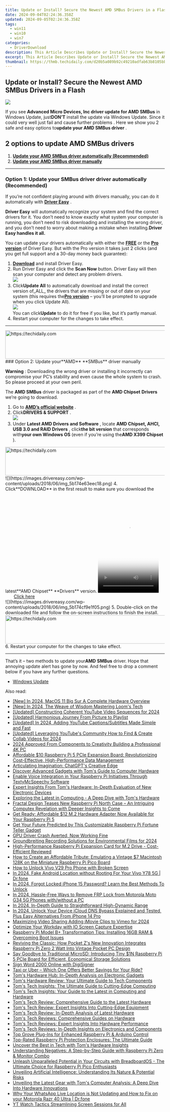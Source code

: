 ```yaml
---
title: Update or Install? Secure the Newest AMD SMBus Drivers in a Flash
date: 2024-09-04T02:24:36.358Z
updated: 2024-09-05T02:24:36.358Z
tags:
  - win11
  - win10
  - win7
categories:
  - DriverDownload
description: This Article Describes Update or Install? Secure the Newest AMD SMBus Drivers in a Flash
excerpt: This Article Describes Update or Install? Secure the Newest AMD SMBus Drivers in a Flash
thumbnail: https://thmb.techidaily.com/d20b5a089b92c49210adfab63b8105bb804b83619237963976a41fdef49342b3.jpg
---
```


## Update or Install? Secure the Newest AMD SMBus Drivers in a Flash

![](https://images.drivereasy.com/wp-content/uploads/2018/07/img_5b56fa1540bd0.jpg)

 If you see **Advanced Micro Devices, Inc driver update for AMD SMBus** in Windows Update, just**DON’T** install the update via Windows Update. Since it could very well just fail and cause further problems . Here we show you 2 safe and easy options to**update your AMD SMBus driver** .

## 2 options to update AMD SMBus drivers

1. **[Update your AMD SMBus driver automatically (Recommended)](https://www.drivereasy.com/knowledge/advanced-micro-devices-inc-driver-update-for-amd-smbus-solved/#O1)**
2. **[Update your AMD SMBus driver manually](https://tools.techidaily.com/drivereasy/download/)**

---

### Option 1: Update your **SMBus driver driver** automatically (Recommended)

 If you’re not confident playing around with drivers manually, you can do it automatically with **[Driver Easy](https://tools.techidaily.com/drivereasy/download/)**  .

**Driver Easy**   will automatically recognize your system and find the correct drivers for it. You don’t need to know exactly what system your computer is running, you don’t need to risk downloading and installing the wrong driver, and you don’t need to worry about making a mistake when installing.**Driver Easy handles it all.**

 You can update your drivers automatically with either the **[FREE](https://tools.techidaily.com/drivereasy/download/)** [](https://tools.techidaily.com/drivereasy/download/) or the **[Pro version](https://tools.techidaily.com/drivereasy/download/)**  of Driver Easy. But with the Pro version it takes just 2 clicks (and you get full support and a 30-day money back guarantee):

1. [**Download**](https://tools.techidaily.com/drivereasy/download/) and install Driver Easy.
2. Run Driver Easy and click the **Scan Now** button. Driver Easy will then scan your computer and detect any problem drivers.  
![](https://images.drivereasy.com/wp-content/uploads/2018/05/img_5afb955c3ee3c.jpg)
3. Click**Update All** to automatically download and install the correct version of_ALL_ the drivers that are missing or out of date on your system (this requires the[**Pro version**](https://tools.techidaily.com/drivereasy/download/) – you’ll be prompted to upgrade when you click Update All).  
![](https://images.drivereasy.com/wp-content/uploads/2018/07/img_5b3da218d4356.jpg)  
 You can click**Update** to do it for free if you like, but it’s partly manual.
4. Restart your computer for the changes to take effect.

---

<!-- affiliate ads begin -->
<a href="https://aligracehair.sjv.io/c/5597632/1972684/19272" target="_top" id="1972684">
  <img src="//a.impactradius-go.com/display-ad/19272-1972684" border="0" alt="https://techidaily.com" width="728" height="90"/>
</a>
<img height="0" width="0" src="https://aligracehair.sjv.io/i/5597632/1972684/19272" style="position:absolute;visibility:hidden;" border="0" />
<!-- affiliate ads end -->
### Option 2: Update your**AMD** **SMBus**  driver manually

**Warning** : Downloading the wrong driver or installing it incorrectly can compromise your PC’s stability and even cause the whole system to crash. So please proceed at your own peril.

 The **AMD SMBus** driver is packaged as part of the **AMD Chipset** **Drivers** we’re going to download.

1. Go to **[AMD’s official website](https://www.amd.com/en)**  .
2. Click**DRIVERS & SUPPORT** .  
![](https://images.drivereasy.com/wp-content/uploads/2018/06/img_5b174777cee5f.jpg)
3. Under **Latest AMD Drivers and Software** , locate **AMD Chipset, AHCI, USB 3.0 and RAID Drivers** , click**the bit version** that corresponds with**your own Windows OS** (even if you’re using the**AMD X399 Chipset** ).  
<!-- affiliate ads begin -->
<a href="https://aligracehair.sjv.io/c/5597632/2036486/19272" target="_top" id="2036486">
  <img src="//a.impactradius-go.com/display-ad/19272-2036486" border="0" alt="https://techidaily.com" width="728" height="90"/>
</a>
<img height="0" width="0" src="https://aligracehair.sjv.io/i/5597632/2036486/19272" style="position:absolute;visibility:hidden;" border="0" />
<!-- affiliate ads end -->
![](https://images.drivereasy.com/wp-content/uploads/2018/06/img_5b174e63eec18.png)
4. Click**DOWNLOAD** in the first result to make sure you download the latest**AMD Chipset** **Drivers** version.  
<!-- affiliate ads begin -->
<span id="1630055">
					<video width="192" height="320" style="cursor:pointer"
           poster="//a.impactradius-go.com/display-clicktoplayimage/1630055.png"
           onclick="if(!this.playClicked){this.play();this.setAttribute('controls',true);this.playClicked=true;}">
	   <source src="//a.impactradius-go.com/display-ad/18460-1630055">
	   <img src="//a.impactradius-go.com/display-clicktoplayimage/1630055.png" style="border: none; height: 100%; width: 100%; object-fit: contain">
	</video>
	<div style="width:120px;text-align:center"><a href="javascript:window.open(decodeURIComponent('https%3A%2F%2Fcaperobbin.sjv.io%2Fc%2F5597632%2F1630055%2F18460'), '_blank');void(0);">Click here</a></div>
</span>
<img height="0" width="0" src="https://imp.pxf.io/i/5597632/1630055/18460" style="position:absolute;visibility:hidden;" border="0" />
<!-- affiliate ads end -->
![](https://images.drivereasy.com/wp-content/uploads/2018/06/img_5b174cf9e1f05.png)
5. Double-click on the downloaded file and follow the on-screen instructions to finish the install.
<!-- affiliate ads begin -->
<a href="https://appsumo.8odi.net/c/5597632/2044583/7443" target="_top" id="2044583">
  <img src="//a.impactradius-go.com/display-ad/7443-2044583" border="0" alt="https://techidaily.com" width="728" height="90"/>
</a>
<img height="0" width="0" src="https://appsumo.8odi.net/i/5597632/2044583/7443" style="position:absolute;visibility:hidden;" border="0" />
<!-- affiliate ads end -->
6. Restart your computer for the changes to take effect.

---

 That’s it  – two methods to update your**AMD** **SMBus** driver. Hope that annoying update alert has gone by now. And feel free to drop a comment below if you have any further questions.

* [Windows Update](https://tools.techidaily.com/drivereasy/download/)

<ins class="adsbygoogle"
     style="display:block"
     data-ad-format="autorelaxed"
     data-ad-client="ca-pub-7571918770474297"
     data-ad-slot="1223367746"></ins>



<ins class="adsbygoogle"
     style="display:block"
     data-ad-client="ca-pub-7571918770474297"
     data-ad-slot="8358498916"
     data-ad-format="auto"
     data-full-width-responsive="true"></ins>

<span class="atpl-alsoreadstyle">Also read:</span>
<div><ul>
<li><a href="https://fox-friendly.techidaily.com/new-in-2024-macos-11-big-sur-a-complete-hardware-overview/"><u>[New] In 2024, MacOS 11 Big Sur  A Complete Hardware Overview</u></a></li>
<li><a href="https://screen-sharing-recording.techidaily.com/new-in-2024-the-weave-of-wisdom-mastering-looms-tech/"><u>[New] In 2024, The Weave of Wisdom  Mastering Loom's Tech</u></a></li>
<li><a href="https://facebook-video-share.techidaily.com/updated-constructing-coherent-youtube-video-sequences-for-2024/"><u>[Updated] Constructing Coherent YouTube Video Sequences for 2024</u></a></li>
<li><a href="https://fox-http.techidaily.com/updated-harmonious-journey-from-picture-to-playlist/"><u>[Updated] Harmonious Journey From Picture to Playlist</u></a></li>
<li><a href="https://facebook-video-footage.techidaily.com/updated-in-2024-adding-youtube-captionssubtitles-made-simple-and-fast/"><u>[Updated] In 2024, Adding YouTube Captions/Subtitles Made Simple and Fast</u></a></li>
<li><a href="https://youtube-web.techidaily.com/ed-leveraging-youtubes-community-how-to-find-and-create-collab-videos-for-2024/"><u>[Updated] Leveraging YouTube's Community  How to Find & Create Collab Videos for 2024</u></a></li>
<li><a href="https://some-techniques.techidaily.com/2024-approved-from-components-to-creativity-building-a-professional-4k-pc/"><u>2024 Approved  From Components to Creativity  Building a Professional 4K PC</u></a></li>
<li><a href="https://hardware-help.techidaily.com/affordable-10-raspberry-pi-5-pcie-expansion-board-revolutionizing-cost-effective-high-performance-data-management/"><u>Affordable $10 Raspberry Pi 5 PCIe Expansion Board: Revolutionizing Cost-Effective, High-Performance Data Management</u></a></li>
<li><a href="https://tech-savvy.techidaily.com/articulating-imagination-chatgpts-creative-edge/"><u>Articulating Imagination: ChatGPT's Creative Edge</u></a></li>
<li><a href="https://hardware-help.techidaily.com/discover-advanced-gadgets-with-toms-guide-to-computer-hardware/"><u>Discover Advanced Gadgets with Tom's Guide to Computer Hardware</u></a></li>
<li><a href="https://hardware-help.techidaily.com/enable-voice-integration-in-your-raspberry-pi-initiatives-through-textymcspeechy-software/"><u>Enable Voice Integration in Your Raspberry Pi Initiatives Through TextyMcSpeechy Software</u></a></li>
<li><a href="https://hardware-help.techidaily.com/expert-insights-from-toms-hardware-in-depth-evaluation-of-new-electronic-devices/"><u>Expert Insights From Tom's Hardware: In-Depth Evaluation of New Electronic Devices</u></a></li>
<li><a href="https://hardware-help.techidaily.com/exploring-the-latest-in-computing-a-deep-dive-with-toms-hardware/"><u>Exploring the Latest in Computing - A Deep Dive with Tom's Hardware</u></a></li>
<li><a href="https://hardware-help.techidaily.com/fractal-design-teases-new-raspberry-pi-north-case-an-intriguing-computex-revelation-with-deeper-insights-to-come/"><u>Fractal Design Teases New Raspberry Pi North Case – An Intriguing Computex Revelation with Deeper Insights to Come</u></a></li>
<li><a href="https://hardware-help.techidaily.com/get-ready-affordable-12-m2-hardware-adapter-now-available-for-your-raspberry-pi-5/"><u>Get Ready: Affordable $12 M.2 Hardware Adapter Now Available for Your Raspberry Pi 5</u></a></li>
<li><a href="https://hardware-help.techidaily.com/get-your-future-predicted-by-this-customizable-raspberry-pi-fortune-teller-gadget/"><u>Get Your Future Predicted by This Customizable Raspberry Pi Fortune Teller Gadget</u></a></li>
<li><a href="https://network-issues.techidaily.com/gpu-driver-crash-averted-now-working-fine/"><u>GPU Driver Crash Averted, Now Working Fine</u></a></li>
<li><a href="https://screen-sharing-recording.techidaily.com/groundbreiting-recording-solutions-for-environmental-films-for-2024/"><u>Groundbreiting Recording Solutions for Environmental Films for 2024</u></a></li>
<li><a href="https://hardware-help.techidaily.com/high-performance-raspberry-pi-expansion-card-for-m2-drive-cost-efficient-reviewed/"><u>High-Performance Raspberry Pi Expansion Card for M.2 Drive - Cost-Efficient Reviewed</u></a></li>
<li><a href="https://hardware-help.techidaily.com/how-to-create-an-affordable-tribute-emulating-a-vintage-7-macintosh-128k-on-the-miniature-raspberry-pi-pico-board/"><u>How to Create an Affordable Tribute: Emulating a Vintage $7 Macintosh 128K on the Miniature Raspberry Pi Pico Board</u></a></li>
<li><a href="https://android-unlock.techidaily.com/how-to-unlock-vivo-v29-pro-phone-with-broken-screen-by-drfone-android/"><u>How to Unlock Vivo V29 Pro Phone with Broken Screen</u></a></li>
<li><a href="https://android-location.techidaily.com/in-2024-fake-android-location-without-rooting-for-your-vivo-y78-5g-drfone-by-drfone-virtual/"><u>In 2024, Fake Android Location without Rooting For Your Vivo Y78 5G | Dr.fone</u></a></li>
<li><a href="https://ios-unlock.techidaily.com/in-2024-forgot-locked-iphone-15-password-learn-the-best-methods-to-unlock-by-drfone-ios/"><u>In 2024, Forgot Locked iPhone 15 Password? Learn the Best Methods To Unlock</u></a></li>
<li><a href="https://android-frp.techidaily.com/in-2024-hassle-free-ways-to-remove-frp-lock-from-motorola-moto-g34-5g-phones-withwithout-a-pc-by-drfone-android/"><u>In 2024, Hassle-Free Ways to Remove FRP Lock from Motorola Moto G34 5G Phones with/without a PC</u></a></li>
<li><a href="https://some-knowledge.techidaily.com/in-2024-in-depth-guide-to-straightforward-high-dynamic-range/"><u>In 2024, In-Depth Guide to Straightforward High-Dynamic Range</u></a></li>
<li><a href="https://activate-lock.techidaily.com/in-2024-unlock-your-device-icloud-dns-bypass-explained-and-tested-plus-easy-alternatives-from-iphone-14-pro-by-drfone-ios/"><u>In 2024, Unlock Your Device iCloud DNS Bypass Explained and Tested, Plus Easy Alternatives From iPhone 14 Pro</u></a></li>
<li><a href="https://vimeo-videos.techidaily.com/maximizing-video-sharing-adding-imovie-clips-to-vimeo-for-2024/"><u>Maximizing Video Sharing  Adding iMovie Clips to Vimeo for 2024</u></a></li>
<li><a href="https://remote-screen-capture.techidaily.com/optimize-your-workday-with-io-screen-capture-expertise/"><u>Optimize Your Workday with IO Screen Capture Expertise</u></a></li>
<li><a href="https://hardware-help.techidaily.com/raspberry-pi-model-bplus-transformation-tips-installing-16gb-ram-and-overcoming-boot-issues/"><u>Raspberry Pi Model B+ Transformation Tips: Installing 16GB RAM & Overcoming Boot Issues</u></a></li>
<li><a href="https://hardware-help.techidaily.com/reviving-the-classic-how-pocket-zs-new-innovation-integrates-raspberry-pi-zero-2-watt-into-vintage-pocket-pc-design/"><u>Reviving the Classic: How Pocket Z's New Innovation Integrates Raspberry Pi Zero 2 Watt Into Vintage Pocket PC Design</u></a></li>
<li><a href="https://hardware-help.techidaily.com/say-goodbye-to-traditional-microsd-introducing-tiny-1n-raspberry-pi-5-pcie-board-for-efficient-economical-storage-solutions/"><u>Say Goodbye to Traditional MicroSD: Introducing Tiny $1N Raspberry Pi 5 PCIe Board for Efficient, Economical Storage Solutions</u></a></li>
<li><a href="https://techidaily.com/sign-word-2000-online-with-digisigner-by-ldigisigner-sign-a-word-sign-a-word/"><u>Sign Word 2000 Online with DigiSigner</u></a></li>
<li><a href="https://techtrends.techidaily.com/taxi-or-uber-which-one-offers-better-savings-for-your-ride/"><u>Taxi or Uber – Which One Offers Better Savings for Your Ride?</u></a></li>
<li><a href="https://hardware-help.techidaily.com/toms-hardware-hub-in-depth-analysis-on-electronic-gadgets/"><u>Tom's Hardware Hub: In-Depth Analysis on Electronic Gadgets</u></a></li>
<li><a href="https://hardware-help.techidaily.com/toms-hardware-review-your-ultimate-guide-to-tech-components/"><u>Tom's Hardware Review: Your Ultimate Guide to Tech Components</u></a></li>
<li><a href="https://hardware-help.techidaily.com/toms-tech-insights-the-ultimate-guide-to-cutting-edge-computing/"><u>Tom's Tech Insights: The Ultimate Guide to Cutting-Edge Computing</u></a></li>
<li><a href="https://hardware-help.techidaily.com/toms-tech-insights-your-guide-to-the-latest-in-computing-and-hardware/"><u>Tom's Tech Insights: Your Guide to the Latest in Computing and Hardware</u></a></li>
<li><a href="https://hardware-help.techidaily.com/toms-tech-review-comprehensive-guide-to-the-latest-hardware/"><u>Tom's Tech Review: Comprehensive Guide to the Latest Hardware</u></a></li>
<li><a href="https://hardware-help.techidaily.com/toms-tech-review-expert-insights-into-cutting-edge-equipment/"><u>Tom's Tech Review: Expert Insights Into Cutting-Edge Equipment</u></a></li>
<li><a href="https://hardware-help.techidaily.com/toms-tech-review-in-depth-analysis-of-latest-hardware-t17239718757233/"><u>Tom's Tech Review: In-Depth Analysis of Latest Hardware</u></a></li>
<li><a href="https://hardware-help.techidaily.com/toms-tech-reviews-comprehensive-guides-on-hardware-t17239718757212/"><u>Tom's Tech Reviews: Comprehensive Guides on Hardware</u></a></li>
<li><a href="https://hardware-help.techidaily.com/toms-tech-reviews-expert-insights-into-hardware-performance/"><u>Tom's Tech Reviews: Expert Insights Into Hardware Performance</u></a></li>
<li><a href="https://hardware-help.techidaily.com/toms-tech-reviews-in-depth-insights-on-electronics-and-components/"><u>Tom's Tech Reviews: In-Depth Insights on Electronics and Components</u></a></li>
<li><a href="https://hardware-help.techidaily.com/top-grove-plug-ins-for-enhanced-raspberry-pi-and-arduino-control/"><u>Top Grove Plug-Ins for Enhanced Raspberry Pi & Arduino Control</u></a></li>
<li><a href="https://hardware-help.techidaily.com/top-rated-raspberry-pi-protection-enclosures-the-ultimate-guide/"><u>Top-Rated Raspberry Pi Protection Enclosures: The Ultimate Guide</u></a></li>
<li><a href="https://hardware-help.techidaily.com/uncover-the-best-in-tech-with-toms-hardware-insights/"><u>Uncover the Best in Tech with Tom's Hardware Insights</u></a></li>
<li><a href="https://hardware-help.techidaily.com/understanding-negatives-a-step-by-step-guide-with-raspberry-pi-zero-and-monitor-combo/"><u>Understanding Negatives: A Step-by-Step Guide with Raspberry Pi Zero & Monitor Combo</u></a></li>
<li><a href="https://hardware-help.techidaily.com/unleash-unparalleled-potential-in-your-circuits-with-breadboardos-the-ultimate-choice-for-raspberry-pi-pico-enthusiasts/"><u>Unleash Unparalleled Potential in Your Circuits with BreadboardOS - The Ultimate Choice for Raspberry Pi Pico Enthusiasts</u></a></li>
<li><a href="https://tech-hub.techidaily.com/unveiling-artificial-intelligence-understanding-its-nature-and-potential-risks/"><u>Unveiling Artificial Intelligence: Understanding Its Nature & Potential Risks</u></a></li>
<li><a href="https://hardware-help.techidaily.com/unveiling-the-latest-gear-with-toms-computer-analysis-a-deep-dive-into-hardware-innovations/"><u>Unveiling the Latest Gear with Tom's Computer Analysis: A Deep Dive Into Hardware Innovations</u></a></li>
<li><a href="https://location-social.techidaily.com/why-your-whatsapp-live-location-is-not-updating-and-how-to-fix-on-your-motorola-razr-40-ultra-drfone-by-drfone-virtual-android/"><u>Why Your WhatsApp Live Location is Not Updating and How to Fix on your Motorola Razr 40 Ultra | Dr.fone</u></a></li>
<li><a href="https://youtube-blog.techidaily.com/tch-tactics-streamlining-screen-sessions-for-all/"><u>YT Watch Tactics  Streamlining Screen Sessions for All</u></a></li>
</ul></div>
